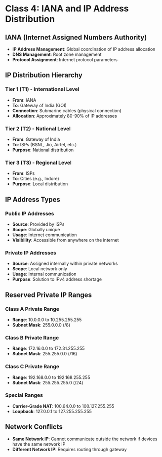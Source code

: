 # Class 4: IANA and IP Address Distribution

## IANA (Internet Assigned Numbers Authority)

- **IP Address Management**: Global coordination of IP address allocation
- **DNS Management**: Root zone management
- **Protocol Assignment**: Internet protocol parameters

## IP Distribution Hierarchy

### Tier 1 (T1) - International Level

- **From**: IANA
- **To**: Gateway of India (GOI)
- **Connection**: Submarine cables (physical connection)
- **Allocation**: Approximately 80-90% of IP addresses

### Tier 2 (T2) - National Level

- **From**: Gateway of India
- **To**: ISPs (BSNL, Jio, Airtel, etc.)
- **Purpose**: National distribution

### Tier 3 (T3) - Regional Level

- **From**: ISPs
- **To**: Cities (e.g., Indore)
- **Purpose**: Local distribution

## IP Address Types

### Public IP Addresses

- **Source**: Provided by ISPs
- **Scope**: Globally unique
- **Usage**: Internet communication
- **Visibility**: Accessible from anywhere on the internet

### Private IP Addresses

- **Source**: Assigned internally within private networks
- **Scope**: Local network only
- **Usage**: Internal communication
- **Purpose**: Solution to IPv4 address shortage

## Reserved Private IP Ranges

### Class A Private Range

- **Range**: 10.0.0.0 to 10.255.255.255
- **Subnet Mask**: 255.0.0.0 (/8)

### Class B Private Range

- **Range**: 172.16.0.0 to 172.31.255.255
- **Subnet Mask**: 255.255.0.0 (/16)

### Class C Private Range

- **Range**: 192.168.0.0 to 192.168.255.255
- **Subnet Mask**: 255.255.255.0 (/24)

### Special Ranges

- **Carrier-Grade NAT**: 100.64.0.0 to 100.127.255.255
- **Loopback**: 127.0.0.1 to 127.255.255.255

## Network Conflicts

- **Same Network IP**: Cannot communicate outside the network if devices have the same network IP
- **Different Network IP**: Requires routing through gateway
